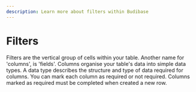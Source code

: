 ```yaml
---
description: Learn more about filters within Budibase
---
```


# Filters

Filters are the vertical group of cells within your table. Another name for 'columns', is 'fields'. Columns organise your table's data into simple data types. A data type describes the structure and type of data required for columns. You can mark each column as required or not required. Columns marked as required must be completed when created a new row.



